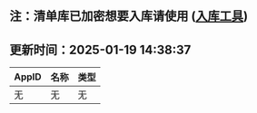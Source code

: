## 注：清单库已加密想要入库请使用 ([入库工具](https://github.com/BlankTMing/ManifestAutoUpdate/releases))

## 更新时间：2025-01-19 14:38:37
| AppID | 名称 | 类型  |
| :-------------------- | :----------------------------- | :----------- |
| 无 | 无 | 无 |

